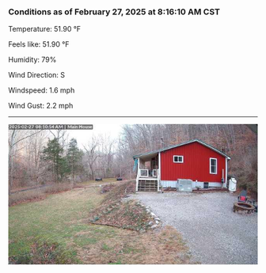 ### Conditions as of February 27, 2025 at 8:16:10 AM CST 

Temperature: 51.90 &deg;F

Feels like: 51.90 &deg;F

Humidity: 79%

Wind Direction: S

Windspeed: 1.6 mph

Wind Gust: 2.2 mph

---

<img src="./images/latest.jpeg"/>

